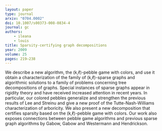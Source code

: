 ```yaml
---
layout: paper
type: journal
arxiv: "0704.0002"
doi: 10.1007/s00373-008-0834-4
journal: gc
authors:
    - ileana
    - louis
title: Sparsity-certifying graph decompositions
year: 2009
volume: 25
pages: 219–238
---
```


We describe a new algorithm, the (k,ℓ)-pebble game with colors, and use it obtain a characterization of the family of (k,ℓ)-sparse graphs and algorithmic solutions to a family of problems concerning tree decompositions of graphs. Special instances of sparse graphs appear in rigidity theory and have received increased attention in recent years. In particular, our colored pebbles generalize and strengthen the previous results of Lee and Streinu and give a new proof of the Tutte-Nash-Williams characterization of arboricity. We also present a new decomposition that certifies sparsity based on the (k,ℓ)-pebble game with colors. Our work also exposes connections between pebble game algorithms and previous sparse graph algorithms by Gabow, Gabow and Westermann and Hendrickson.